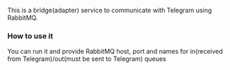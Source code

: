 This is a bridge(adapter) service to communicate with Telegram using RabbitMQ.


### How to use it

You can run it and provide RabbitMQ host, port and names for in(received from Telegram)/out(must be sent to Telegram) queues 
